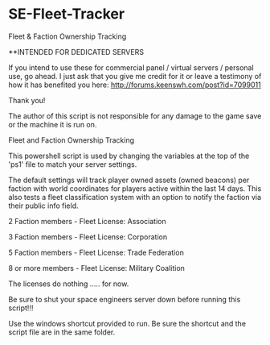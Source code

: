 SE-Fleet-Tracker
================

Fleet &amp; Faction Ownership Tracking

**INTENDED FOR DEDICATED SERVERS

If you intend to use these for commercial panel / virtual servers / personal use, go ahead. I just ask that you give me credit for it or leave a testimony of how it has benefited you here: http://forums.keenswh.com/post?id=7099011

Thank you!

The author of this script is not responsible for any damage to the game save or the machine it is run on.

Fleet and Faction Ownership Tracking

This powershell script is used by changing the variables at the top of the 'ps1' file to match your server settings. 

The default settings will track player owned assets (owned beacons) per faction with world coordinates for players active within the last 14 days.  This also tests a fleet classification system with an option to notify the faction via their public info field.

2 Faction members - Fleet License: Association

3 Faction members - Fleet License: Corporation

5 Faction members - Fleet License: Trade Federation

8 or more members - Fleet License: Military Coalition

The licenses do nothing ..... for now.

Be sure to shut your space engineers server down before running this script!!!

Use the windows shortcut provided to run. Be sure the shortcut and the script file are in the same folder.

